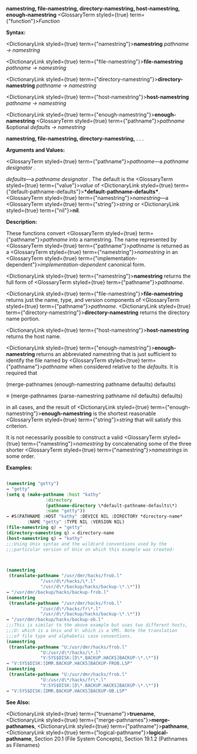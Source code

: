 **namestring, file-namestring, directory-namestring, host-namestring, enough-namestring** <GlossaryTerm styled={true} term={"function"}><i>Function</i></GlossaryTerm> 



**Syntax:** 



<DictionaryLink styled={true} term={"namestring"}><b>namestring</b></DictionaryLink> *pathname → namestring* 



<DictionaryLink styled={true} term={"file-namestring"}><b>file-namestring</b></DictionaryLink> *pathname → namestring* 



<DictionaryLink styled={true} term={"directory-namestring"}><b>directory-namestring</b></DictionaryLink> *pathname → namestring* 



<DictionaryLink styled={true} term={"host-namestring"}><b>host-namestring</b></DictionaryLink> *pathname → namestring* 



<DictionaryLink styled={true} term={"enough-namestring"}><b>enough-namestring</b></DictionaryLink> <GlossaryTerm styled={true} term={"pathname"}><i>pathname</i></GlossaryTerm> &amp;optional *defaults → namestring* 







 



 



**namestring, file-namestring, directory-namestring,** *. . .* 



**Arguments and Values:** 



<GlossaryTerm styled={true} term={"pathname"}><i>pathname</i></GlossaryTerm>—a *pathname designator* . 



*defaults*—a *pathname designator* . The default is the <GlossaryTerm styled={true} term={"value"}><i>value</i></GlossaryTerm> of <DictionaryLink styled={true} term={"default-pathname-defaults"}><b>\*default-pathname-defaults\*</b></DictionaryLink>. <GlossaryTerm styled={true} term={"namestring"}><i>namestring</i></GlossaryTerm>—a <GlossaryTerm styled={true} term={"string"}><i>string</i></GlossaryTerm> or <DictionaryLink styled={true} term={"nil"}><b>nil</b></DictionaryLink>. 



**Description:** 



These functions convert <GlossaryTerm styled={true} term={"pathname"}><i>pathname</i></GlossaryTerm> into a namestring. The name represented by <GlossaryTerm styled={true} term={"pathname"}><i>pathname</i></GlossaryTerm> is returned as a <GlossaryTerm styled={true} term={"namestring"}><i>namestring</i></GlossaryTerm> in an <GlossaryTerm styled={true} term={"implementation-dependent"}><i>implementation-dependent</i></GlossaryTerm> canonical form. 



<DictionaryLink styled={true} term={"namestring"}><b>namestring</b></DictionaryLink> returns the full form of <GlossaryTerm styled={true} term={"pathname"}><i>pathname</i></GlossaryTerm>. 



<DictionaryLink styled={true} term={"file-namestring"}><b>file-namestring</b></DictionaryLink> returns just the name, type, and version components of <GlossaryTerm styled={true} term={"pathname"}><i>pathname</i></GlossaryTerm>. <DictionaryLink styled={true} term={"directory-namestring"}><b>directory-namestring</b></DictionaryLink> returns the directory name portion. 



<DictionaryLink styled={true} term={"host-namestring"}><b>host-namestring</b></DictionaryLink> returns the host name. 



<DictionaryLink styled={true} term={"enough-namestring"}><b>enough-namestring</b></DictionaryLink> returns an abbreviated namestring that is just sufficient to identify the file named by <GlossaryTerm styled={true} term={"pathname"}><i>pathname</i></GlossaryTerm> when considered relative to the *defaults*. It is required that 



(merge-pathnames (enough-namestring pathname defaults) defaults) 



*≡* (merge-pathnames (parse-namestring pathname nil defaults) defaults) 



in all cases, and the result of <DictionaryLink styled={true} term={"enough-namestring"}><b>enough-namestring</b></DictionaryLink> is the shortest reasonable <GlossaryTerm styled={true} term={"string"}><i>string</i></GlossaryTerm> that will satisfy this criterion. 



It is not necessarily possible to construct a valid <GlossaryTerm styled={true} term={"namestring"}><i>namestring</i></GlossaryTerm> by concatenating some of the three shorter <GlossaryTerm styled={true} term={"namestring"}><i>namestrings</i></GlossaryTerm> in some order. 



**Examples:**
```lisp

(namestring "getty") 
→ "getty" 
(setq q (make-pathname :host "kathy" 
		       :directory 
		       (pathname-directory \*default-pathname-defaults\*) 
		       :name "getty")) 
→ #S(PATHNAME :HOST "kathy" :DEVICE NIL :DIRECTORY *directory-name* 
		:NAME "getty" :TYPE NIL :VERSION NIL) 
(file-namestring q) → "getty" 
(directory-namestring q) → directory-name 
(host-namestring q) → "kathy" 
;;;Using Unix syntax and the wildcard conventions used by the 
;;;particular version of Unix on which this example was created: 



(namestring 
 (translate-pathname "/usr/dmr/hacks/frob.l" 
		     "/usr/d\*/hacks/\*.l" 
		     "/usr/d\*/backup/hacks/backup-\*.\*")) 
→ "/usr/dmr/backup/hacks/backup-frob.l" 
(namestring 
 (translate-pathname "/usr/dmr/hacks/frob.l" 
		     "/usr/d\*/hacks/fr\*.l" 
		     "/usr/d\*/backup/hacks/backup-\*.\*")) 
→ "/usr/dmr/backup/hacks/backup-ob.l" 
;;;This is similar to the above example but uses two different hosts, 
;;;U: which is a Unix and V: which is a VMS. Note the translation 
;;;of file type and alphabetic case conventions. 
(namestring 
 (translate-pathname "U:/usr/dmr/hacks/frob.l" 
		     "U:/usr/d\*/hacks/\*.l" 
		     "V:SYS$DISK:[D\*.BACKUP.HACKS]BACKUP-\*.\*")) 
→ "V:SYS$DISK:[DMR.BACKUP.HACKS]BACKUP-FROB.LSP" 
(namestring 
 (translate-pathname "U:/usr/dmr/hacks/frob.l" 
		     "U:/usr/d\*/hacks/fr\*.l" 
		     "V:SYS$DISK:[D\*.BACKUP.HACKS]BACKUP-\*.\*")) 
→ "V:SYS$DISK:[DMR.BACKUP.HACKS]BACKUP-OB.LSP" 

```
**See Also:** 



<DictionaryLink styled={true} term={"truename"}><b>truename</b></DictionaryLink>, <DictionaryLink styled={true} term={"merge-pathnames"}><b>merge-pathnames</b></DictionaryLink>, <DictionaryLink styled={true} term={"pathname"}><b>pathname</b></DictionaryLink>, <DictionaryLink styled={true} term={"logical-pathname"}><b>logical-pathname</b></DictionaryLink>, Section 20.1 (File System Concepts), Section 19.1.2 (Pathnames as Filenames) 



